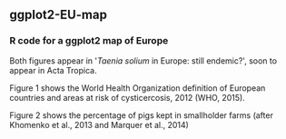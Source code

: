 ## ggplot2-EU-map
### R code for a ggplot2 map of Europe

Both figures appear in '_Taenia solium_ in Europe: still endemic?', soon to appear in Acta Tropica.

Figure 1 shows the World Health Organization definition of European countries and areas at risk of cysticercosis, 2012 (WHO, 2015).

Figure 2 shows the percentage of pigs kept in smallholder farms (after Khomenko et al., 2013 and Marquer et al., 2014)
